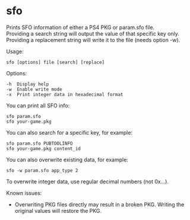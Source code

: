 # sfo

Prints SFO information of either a PS4 PKG or param.sfo file.                  
Providing a search string will output the value of that specific key only.     
Providing a replacement string will write it to the file (needs option -w). 

Usage:

    sfo [options] file [search] [replace]

Options:

    -h  Display help
    -w  Enable write mode
    -x  Print integer data in hexadecimal format

You can print all SFO info:

    sfo param.sfo
    sfo your-game.pkg

You can also search for a specific key, for example:

    sfo param.sfo PUBTOOLINFO
    sfo your-game.pkg content_id

You can also overwrite existing data, for example:

    sfo -w param.sfo app_type 2

To overwrite integer data, use regular decimal numbers (not 0x...).

Known issues:
- Overwriting PKG files directly may result in a broken PKG. Writing the original values will restore the PKG.
